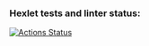 ### Hexlet tests and linter status:
[![Actions Status](https://github.com/markiMiracle/java-project-61/actions/workflows/hexlet-check.yml/badge.svg)](https://github.com/markiMiracle/java-project-61/actions)